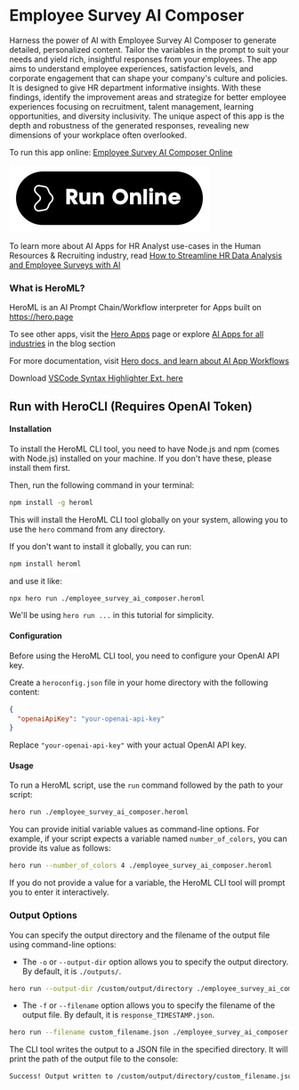 # Employee Survey AI Composer

Harness the power of AI with Employee Survey AI Composer to generate detailed, personalized content. Tailor the variables in the prompt to suit your needs and yield rich, insightful responses from your employees. The app aims to understand employee experiences, satisfaction levels, and corporate engagement that can shape your company's culture and policies. It is designed to give HR department informative insights. With these findings, identify the improvement areas and strategize for better employee experiences focusing on recruitment, talent management, learning opportunities, and diversity inclusivity. The unique aspect of this app is the depth and robustness of the generated responses, revealing new dimensions of your workplace often overlooked.

To run this app online: [Employee Survey AI Composer Online](https://hero.page/app/employee-survey-ai-composer-ai-powered-comprehensive-employee-insights/zm5MItONpparcPbMgKm1)

[![Run Employee Survey AI Composer Online](/assets/run.svg)](https://hero.page/app/employee-survey-ai-composer-ai-powered-comprehensive-employee-insights/zm5MItONpparcPbMgKm1)

To learn more about AI Apps for HR Analyst use-cases in the Human Resources & Recruiting industry, read [How to Streamline HR Data Analysis and Employee Surveys with AI](https://hero.page/blog/ai/human-resources-and-recruiting/how-to-streamline-hr-data-analysis-and-employee-surveys-with-ai/170990)

### What is HeroML?
HeroML is an AI Prompt Chain/Workflow interpreter for Apps built on https://hero.page 

To see other apps, visit the [Hero Apps](https://hero.page/apps) page or explore [AI Apps for all industries](https://hero.page/blog) in the blog section

For more documentation, visit [Hero docs, and learn about AI App Workflows](https://hero.page/tutorials/introduction-to-heroml)

Download [VSCode Syntax Highlighter Ext. here](https://marketplace.visualstudio.com/items?itemName=hero-page.heroml)

## Run with HeroCLI (Requires OpenAI Token)

#### Installation

To install the HeroML CLI tool, you need to have Node.js and npm (comes with Node.js) installed on your machine. If you don't have these, please install them first. 

Then, run the following command in your terminal:

```bash
npm install -g heroml
```

This will install the HeroML CLI tool globally on your system, allowing you to use the `hero` command from any directory.

If you don't want to install it globally, you can run:

```bash
npm install heroml
```

and use it like:

```bash
npx hero run ./employee_survey_ai_composer.heroml
```

We'll be using `hero run ...` in this tutorial for simplicity.

#### Configuration

Before using the HeroML CLI tool, you need to configure your OpenAI API key. 

Create a `heroconfig.json` file in your home directory with the following content:

```json
{
  "openaiApiKey": "your-openai-api-key"
}
```

Replace `"your-openai-api-key"` with your actual OpenAI API key.

#### Usage

To run a HeroML script, use the `run` command followed by the path to your script:

```bash
hero run ./employee_survey_ai_composer.heroml
```

You can provide initial variable values as command-line options. For example, if your script expects a variable named `number_of_colors`, you can provide its value as follows:

```bash
hero run --number_of_colors 4 ./employee_survey_ai_composer.heroml
```

If you do not provide a value for a variable, the HeroML CLI tool will prompt you to enter it interactively.

### Output Options

You can specify the output directory and the filename of the output file using command-line options:

- The `-o` or `--output-dir` option allows you to specify the output directory. By default, it is `./outputs/`.

```bash
hero run --output-dir /custom/output/directory ./employee_survey_ai_composer.heroml
```

- The `-f` or `--filename` option allows you to specify the filename of the output file. By default, it is `response_TIMESTAMP.json`.

```bash
hero run --filename custom_filename.json ./employee_survey_ai_composer.heroml
```

The CLI tool writes the output to a JSON file in the specified directory. It will print the path of the output file to the console:

```bash
Success! Output written to /custom/output/directory/custom_filename.json
```

